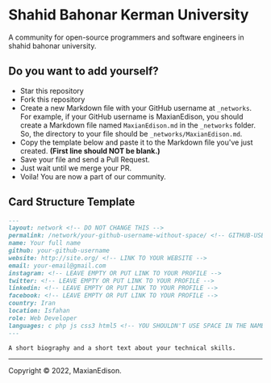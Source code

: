 # Shahid Bahonar Kerman University

A community for open-source programmers and software engineers in shahid bahonar university.

## Do you want to add yourself?

- Star this repository
- Fork this repository
- Create a new Markdown file with your GitHub username at `_networks`. For example, if your GitHub username is MaxianEdison, you should create a Markdown file named `MaxianEdison.md` in the `_networks` folder. So, the directory to your file should be `_networks/MaxianEdison.md`.
- Copy the template below and paste it to the Markdown file you've just created. **(First line should NOT be blank.)**
- Save your file and send a Pull Request.
- Just wait until we merge your PR.
- Voila! You are now a part of our community.

## Card Structure Template

```md
---
layout: network <!-- DO NOT CHANGE THIS -->
permalink: /network/your-github-username-without-space/ <!-- GITHUB-USERNAME -->
name: Your full name
github: your-github-username
website: http://site.org/ <!-- LINK TO YOUR WEBSITE -->
email: your-email@gmail.com
instagram: <!-- LEAVE EMPTY OR PUT LINK TO YOUR PROFILE -->
twitter: <!-- LEAVE EMPTY OR PUT LINK TO YOUR PROFILE -->
linkedin: <!-- LEAVE EMPTY OR PUT LINK TO YOUR PROFILE -->
facebook: <!-- LEAVE EMPTY OR PUT LINK TO YOUR PROFILE -->
country: Iran
location: Isfahan
role: Web Developer
languages: c php js css3 html5 <!-- YOU SHOULDN'T USE SPACE IN THE NAME OF THE PROGRAMMING LANGUAGE -->
---

A short biography and a short text about your technical skills.
```

---
Copyright © 2022, MaxianEdison.
